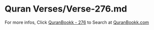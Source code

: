 # Quran Verses/Verse-276.md 

For more infos, Click [QuranBookk - 276](https://www.quranbookk.com/quran/search?q=276) to Search at [QuranBookk.com](http://quranbookk.com/)